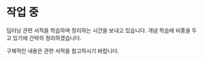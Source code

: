 # 작업 중

딥러닝 관련 서적을 학습하며 정리하는 시간을 보내고 있습니다. 개념 학습에 비중을 두고 있기에 간략히 정리하겠습니다.

구체적인 내용은 관련 서적을 참고하시기 바랍니다.

